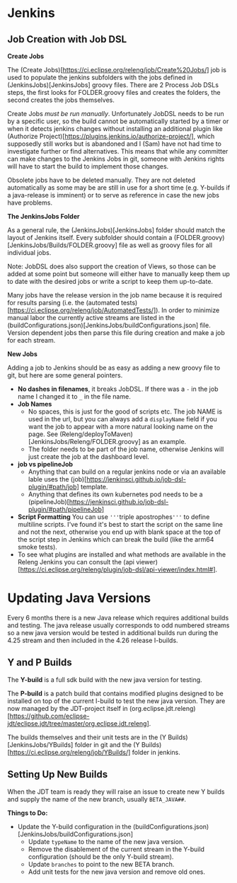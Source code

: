 # Jenkins

## **Job Creation with Job DSL**

**Create Jobs**

The (Create Jobs)[https://ci.eclipse.org/releng/job/Create%20Jobs/] job is used to populate the jenkins subfolders with the jobs defined in (JenkinsJobs)[JenkinsJobs] groovy files. There are 2 Process Job DSLs steps, the first looks for FOLDER.groovy files and creates the folders, the second creates the jobs themselves.

Create Jobs *must be run manually*. Unfortunately JobDSL needs to be run by a specific user, so the build cannot be automatically started by a timer or when it detects jenkins changes without installing an additional plugin like (Authorize Project)[https://plugins.jenkins.io/authorize-project/], which supposedly still works but is abandoned and I (Sam) have not had time to investigate further or find alternatives. This means that while any committer can make changes to the Jenkins Jobs in git, someone with Jenkins rights will have to start the build to implement those changes.

Obsolete jobs have to be deleted manually.
They are not deleted automatically as some may be are still in use for a short time (e.g. Y-builds if a java-release is imminent) or to serve as reference in case the new jobs have problems.

**The JenkinsJobs Folder**

As a general rule, the (JenkinsJobs)[JenkinsJobs] folder should match the layout of Jenkins itself. Every subfolder should contain a (FOLDER.groovy)[JenkinsJobs/Builds/FOLDER.groovy] file as well as groovy files for all individual jobs. 

Note: JobDSL does also support the creation of Views, so those can be added at some point but someone will either have to manually keep them up to date with the desired jobs or write a script to keep them up-to-date.

Many jobs have the release version in the job name because it is required for results parsing (i.e. the (automated tests)[https://ci.eclipse.org/releng/job/AutomatedTests/]).
In order to minimize manual labor the currently active streams are listed in the (buildConfigurations.json)[JenkinsJobs/buildConfigurations.json] file.
Version dependent jobs then parse this file during creation and make a job for each stream.

**New Jobs**

Adding a job to Jenkins should be as easy as adding a new groovy file to git, but here are some general pointers.

* **No dashes in filenames**, it breaks JobDSL. If there was a `-` in the job name I changed it to `_` in the file name.
* **Job Names**
  - No spaces, this is just for the good of scripts etc. The job NAME is used in the url, but you can always add a `displayName` field if you want the job to appear with a more natural looking name on the page. See (Releng/deployToMaven)[JenkinsJobs/Releng/FOLDER.groovy] as an example.
  - The folder needs to be part of the job name, otherwise Jenkins will just create the job at the dashboard level.
* **job vs pipelineJob**
  - Anything that can build on a regular jenkins node or via an available lable uses the (job)[https://jenkinsci.github.io/job-dsl-plugin/#path/job] template.
  - Anything that defines its own kubernetes pod needs to be a (pipelineJob)[https://jenkinsci.github.io/job-dsl-plugin/#path/pipelineJob]
* **Script Formatting** You can use `'''`triple apostrophes`'''` to define multiline scripts. I've found it's best to start the script on the same line and not the next, otherwise you end up with blank space at the top of the script step in Jenkins which can break the build (like the arm64 smoke tests).
* To see what plugins are installed and what methods are available in the Releng Jenkins you can consult the (api viewer)[https://ci.eclipse.org/releng/plugin/job-dsl/api-viewer/index.html#].


# Updating Java Versions

Every 6 months there is a new Java release which requires additional builds and testing. The java release usually corresponds to odd numbered streams so a new java version would be tested in additional builds run during the 4.25 stream and then included in the 4.26 release I-builds. 

## **Y and P Builds**
The **Y-build** is a full sdk build with the new java version for testing. 

The **P-build** is a patch build that contains modified plugins designed to be installed on top of the current I-build to test the new java version.
They are now managed by the JDT-project itself in (org.eclipse.jdt.releng)[https://github.com/eclipse-jdt/eclipse.jdt/tree/master/org.eclipse.jdt.releng].

The builds themselves and their unit tests are in the (Y Builds)[JenkinsJobs/YBuilds] folder in git and the (Y Builds)[https://ci.eclipse.org/releng/job/YBuilds/] folder in jenkins.

## Setting Up New Builds

When the JDT team is ready they will raise an issue to create new Y builds and supply the name of the new branch, usually `BETA_JAVA##`.

**Things to Do:**
  * Update the Y-build configuration in the (buildConfigurations.json)[JenkinsJobs/buildConfigurations.json]
    - Update `typeName` to the name of the new java version.
    - Remove the disablement of the current stream in the Y-build configuration (should be the only Y-build stream).
    - Update `branches` to point to the new BETA branch.
    - Add unit tests for the new java version and remove old ones.
